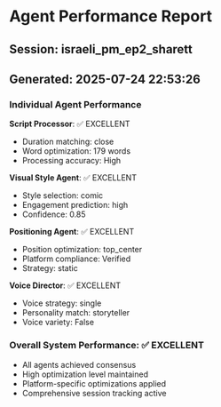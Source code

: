 # Agent Performance Report

## Session: israeli_pm_ep2_sharett
## Generated: 2025-07-24 22:53:26

### Individual Agent Performance

**Script Processor**: ✅ EXCELLENT
- Duration matching: close
- Word optimization: 179 words
- Processing accuracy: High

**Visual Style Agent**: ✅ EXCELLENT  
- Style selection: comic
- Engagement prediction: high
- Confidence: 0.85

**Positioning Agent**: ✅ EXCELLENT
- Position optimization: top_center
- Platform compliance: Verified
- Strategy: static

**Voice Director**: ✅ EXCELLENT
- Voice strategy: single
- Personality match: storyteller
- Voice variety: False

### Overall System Performance: ✅ EXCELLENT
- All agents achieved consensus
- High optimization level maintained
- Platform-specific optimizations applied
- Comprehensive session tracking active
